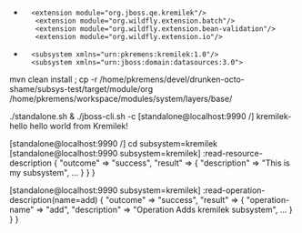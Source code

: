 +       <extension module="org.jboss.qe.kremilek"/>
         <extension module="org.wildfly.extension.batch"/>
         <extension module="org.wildfly.extension.bean-validation"/>
         <extension module="org.wildfly.extension.io"/>


+       <subsystem xmlns="urn:pkremens:kremilek:1.0"/>
        <subsystem xmlns="urn:jboss:domain:datasources:3.0">
         
mvn clean install ; cp -r /home/pkremens/devel/drunken-octo-shame/subsys-test/target/module/org /home/pkremens/workspace/modules/system/layers/base/

./standalone.sh &
./jboss-cli.sh -c
[standalone@localhost:9990 /] kremilek-hello
hello world from Kremilek!

[standalone@localhost:9990 /] cd subsystem=kremilek
[standalone@localhost:9990 subsystem=kremilek] :read-resource-description
{
    "outcome" => "success",
    "result" => {
        "description" => "This is my subsystem",
        ...
        }
    }
}

[standalone@localhost:9990 subsystem=kremilek] :read-operation-description(name=add)
{
    "outcome" => "success",
    "result" => {
        "operation-name" => "add",
        "description" => "Operation Adds kremilek subsystem",
        ...
        }
    }
}
